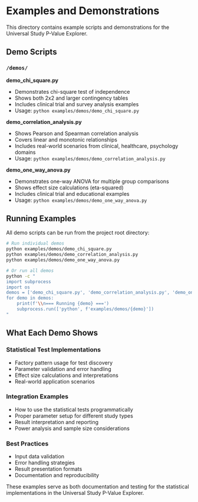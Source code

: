 # Examples and Demonstrations

This directory contains example scripts and demonstrations for the Universal Study P-Value Explorer.

## Demo Scripts

### `/demos/`

**demo_chi_square.py**
- Demonstrates chi-square test of independence
- Shows both 2x2 and larger contingency tables
- Includes clinical trial and survey analysis examples
- Usage: `python examples/demos/demo_chi_square.py`

**demo_correlation_analysis.py**
- Shows Pearson and Spearman correlation analysis
- Covers linear and monotonic relationships
- Includes real-world scenarios from clinical, healthcare, psychology domains
- Usage: `python examples/demos/demo_correlation_analysis.py`

**demo_one_way_anova.py**
- Demonstrates one-way ANOVA for multiple group comparisons
- Shows effect size calculations (eta-squared)
- Includes clinical trial and educational examples
- Usage: `python examples/demos/demo_one_way_anova.py`

## Running Examples

All demo scripts can be run from the project root directory:

```bash
# Run individual demos
python examples/demos/demo_chi_square.py
python examples/demos/demo_correlation_analysis.py
python examples/demos/demo_one_way_anova.py

# Or run all demos
python -c "
import subprocess
import os
demos = ['demo_chi_square.py', 'demo_correlation_analysis.py', 'demo_one_way_anova.py']
for demo in demos:
    print(f'\\n=== Running {demo} ===')
    subprocess.run(['python', f'examples/demos/{demo}'])
"
```

## What Each Demo Shows

### Statistical Test Implementations
- Factory pattern usage for test discovery
- Parameter validation and error handling
- Effect size calculations and interpretations
- Real-world application scenarios

### Integration Examples
- How to use the statistical tests programmatically
- Proper parameter setup for different study types
- Result interpretation and reporting
- Power analysis and sample size considerations

### Best Practices
- Input data validation
- Error handling strategies
- Result presentation formats
- Documentation and reproducibility

These examples serve as both documentation and testing for the statistical implementations in the Universal Study P-Value Explorer.
